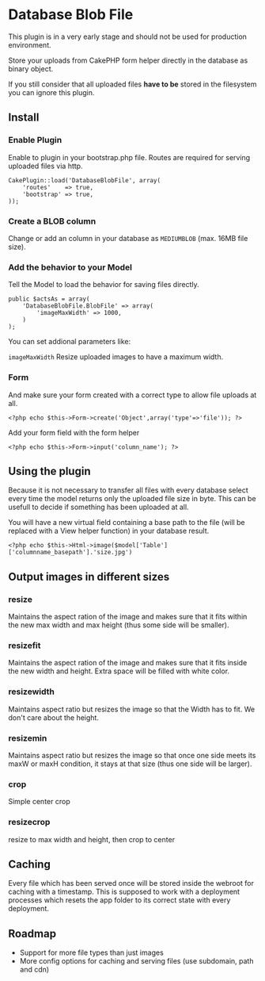 # Database Blob File

This plugin is in a very early stage and should not be used for production environment.

Store your uploads from CakePHP form helper directly in the database as binary object.

If you still consider that all uploaded files __have to be__ stored in the filesystem you can ignore this plugin. 

## Install

### Enable Plugin

Enable to plugin in your bootstrap.php file. Routes are required for serving uploaded files via http.

	CakePlugin::load('DatabaseBlobFile', array(
		'routes'    => true,
		'bootstrap' => true,
	));

### Create a BLOB column

Change or add an column in your database as `MEDIUMBLOB` (max. 16MB file size).

### Add the behavior to your Model

Tell the Model to load the behavior for saving files directly.

	public $actsAs = array(
		'DatabaseBlobFile.BlobFile' => array(
			'imageMaxWidth' => 1000,
		)
	);

You can set addional parameters like:

`imageMaxWidth` Resize uploaded images to have a maximum width. 

### Form

And make sure your form created with a correct type to allow file uploads at all.

	<?php echo $this->Form->create('Object',array('type'=>'file')); ?>

Add your form field with the form helper

	<?php echo $this->Form->input('column_name'); ?>

## Using the plugin

Because it is not necessary to transfer all files with every database select every time the model returns only the uploaded file size in byte. This can be usefull to decide if something has been uploaded at all.

You will have a new virtual field containing a base path to the file (will be replaced with a View helper function) in your database result.

	<?php echo $this->Html->image($model['Table']['columnname_basepath'].'size.jpg')

## Output images in different sizes

### resize

Maintains the aspect ration of the image and makes sure that it fits within the new max width and max height (thus some side will be smaller).

### resizefit

Maintains the aspect ration of the image and makes sure that it fits inside the new width and height. Extra space will be filled with white color.

### resizewidth

Maintains aspect ratio but resizes the image so that the Width has to fit. We don't care about the height.

### resizemin

Maintains aspect ratio but resizes the image so that once one side meets its maxW or maxH condition, it stays at that size (thus one side will be larger).

### crop

Simple center crop

### resizecrop

resize to max width and height, then crop to center

## Caching

Every file which has been served once will be stored inside the webroot for caching with a timestamp. This is supposed to work with a deployment processes which resets the app folder to its correct state with every deployment.

## Roadmap

- Support for more file types than just images
- More config options for caching and serving files (use subdomain, path and cdn)
